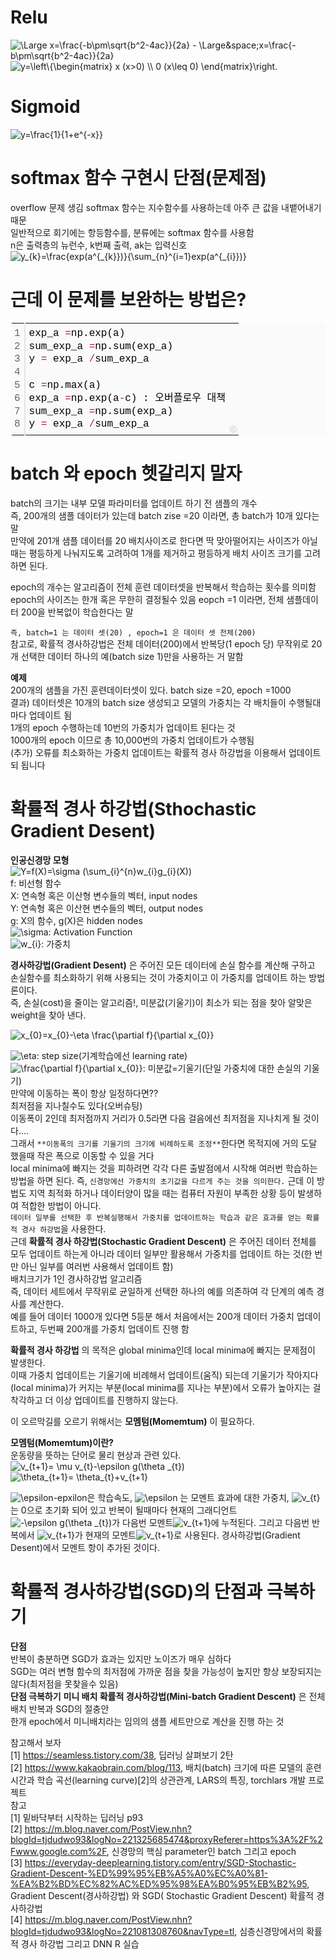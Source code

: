 # Relu
<img src="https://latex.codecogs.com/svg.latex?\Large&space;x=\frac{-b\pm\sqrt{b^2-4ac}}{2a}" title="\Large x=\frac{-b\pm\sqrt{b^2-4ac}}{2a}" />  
- \Large&space;x=\frac{-b\pm\sqrt{b^2-4ac}}{2a}
<img src="https://latex.codecogs.com/svg.latex?y=\left\{\begin{matrix}&space;x&space;(x>0)&space;\\&space;0&space;(x\leq&space;0)&space;\end{matrix}\right." title="y=\left\{\begin{matrix} x (x>0) \\ 0 (x\leq 0) \end{matrix}\right." />  
  
# Sigmoid  
<img src="https://latex.codecogs.com/gif.latex?y=\frac{1}{1&plus;e^{-x}}" title="y=\frac{1}{1+e^{-x}}" />  
  
# softmax 함수 구현시 단점(문제점)  
  overflow 문제 생김 softmax 함수는 지수함수를 사용하는데 아주 큰 값을 내뱉어내기 때문  
  일반적으로 회기에는 항등함수를, 분류에는 softmax 함수를 사용함  
  n은 출력층의 뉴런수, k번째 출력, ak는 입력신호  
<img src="https://latex.codecogs.com/gif.latex?y_{k}=\frac{exp(a^{_{k}})}{\sum_{n}^{i=1}exp(a^{_{i}})}" title="y_{k}=\frac{exp(a^{_{k}})}{\sum_{n}^{i=1}exp(a^{_{i}})}" />  
# 근데 이 문제를 보완하는 방법은?  
  <div class="colorscripter-code" style="color:#010101;font-family:Consolas, 'Liberation Mono', Menlo, Courier, monospace !important; position:relative !important;overflow:auto"><table class="colorscripter-code-table" style="margin:0;padding:0;border:none;background-color:#fafafa;border-radius:4px;" cellspacing="0" cellpadding="0"><tr><td style="padding:6px;border-right:2px solid #e5e5e5"><div style="margin:0;padding:0;word-break:normal;text-align:right;color:#666;font-family:Consolas, 'Liberation Mono', Menlo, Courier, monospace !important;line-height:130%"><div style="line-height:130%">1</div><div style="line-height:130%">2</div><div style="line-height:130%">3</div><div style="line-height:130%">4</div><div style="line-height:130%">5</div><div style="line-height:130%">6</div><div style="line-height:130%">7</div><div style="line-height:130%">8</div></div></td><td style="padding:6px 0;text-align:left"><div style="margin:0;padding:0;color:#010101;font-family:Consolas, 'Liberation Mono', Menlo, Courier, monospace !important;line-height:130%"><div style="padding:0 6px; white-space:pre; line-height:130%">exp_a&nbsp;<span style="color:#0086b3"></span><span style="color:#a71d5d">=</span>np.exp(a)</div><div style="padding:0 6px; white-space:pre; line-height:130%">sum_exp_a&nbsp;<span style="color:#0086b3"></span><span style="color:#a71d5d">=</span>np.sum(exp_a)</div><div style="padding:0 6px; white-space:pre; line-height:130%">y&nbsp;<span style="color:#0086b3"></span><span style="color:#a71d5d">=</span>&nbsp;exp_a&nbsp;<span style="color:#0086b3"></span><span style="color:#a71d5d">/</span>sum_exp_a</div><div style="padding:0 6px; white-space:pre; line-height:130%">&nbsp;</div><div style="padding:0 6px; white-space:pre; line-height:130%">c&nbsp;<span style="color:#0086b3"></span><span style="color:#a71d5d">=</span>np.max(a)</div><div style="padding:0 6px; white-space:pre; line-height:130%">exp_a&nbsp;<span style="color:#0086b3"></span><span style="color:#a71d5d">=</span>np.exp(a<span style="color:#0086b3"></span><span style="color:#a71d5d">-</span>c)&nbsp;:&nbsp;오버플로우&nbsp;대책</div><div style="padding:0 6px; white-space:pre; line-height:130%">sum_exp_a&nbsp;<span style="color:#0086b3"></span><span style="color:#a71d5d">=</span>np.sum(exp_a)</div><div style="padding:0 6px; white-space:pre; line-height:130%">y&nbsp;<span style="color:#0086b3"></span><span style="color:#a71d5d">=</span>&nbsp;exp_a&nbsp;<span style="color:#0086b3"></span><span style="color:#a71d5d">/</span>sum_exp_a</div></div></td><td style="vertical-align:bottom;padding:0 2px 4px 0"><a href="http://colorscripter.com/info#e" target="_blank" style="text-decoration:none;color:white"><span style="font-size:9px;word-break:normal;background-color:#e5e5e5;color:white;border-radius:10px;padding:1px">cs</span></a></td></tr></table></div>

# batch 와 epoch 헷갈리지 말자
batch의 크기는 내부 모델 파라미터를 업데이트 하기 전 샘플의 개수  
즉, 200개의 샘플 데이터가 있는데 batch zise =20 이라면, 총 batch가 10개 있다는 말  
만약에 201개 샘플 데이터를 20 배치사이즈로 한다면 딱 맞아떨어지는 사이즈가 아닐때는 평등하게 나눠지도록 고려하여 1개를 제거하고 평등하게 배치 사이즈 크기를 고려 하면 된다.  

epoch의 개수는 알고리즘이 전체 훈련 데이터셋을 반복해서 학습하는 횟수를 의미함
epoch의 사이즈는 한개 혹은 무한히 결정될수 있음
eopch =1 이라면, 전체 샘플데이터 200을 반복없이 학습한다는 말  

`즉, batch=1 는 데이터 셋(20) , epoch=1 은 데이터 셋 전체(200)`  
참고로, 확률적 경사하강법은 전체 데이터(200)에서 반복당(1 epoch 당) 무작위로 20개 선택한 데이터 하나의 예(batch size 1)만을 사용하는 거 말함  

**예제**  
200개의 샘플을 가진 훈련데이터셋이 있다. batch size =20, epoch =1000  
결과) 데이터셋은 10개의 batch size 생성되고 모델의 가중치는 각 배치들이 수행될대마다 업데이트 됨  
      1개의 epoch 수행하는데 10번의 가중치가 업데이트 된다는 것  
      1000개의 epoch 이므로 총 10,000번의 가중치 업데이트가 수행됨  
      (추가) 오류를 최소화하는 가중치 업데이트는 확률적 경사 하강법을 이용해서 업데이트되 됩니다
      
# 확률적 경사 하강법(Sthochastic Gradient Desent)  
**인공신경망 모형**  
<img src="https://latex.codecogs.com/gif.latex?Y=f(X)=\sigma&space;(\sum_{i}^{n}w_{i}g_{i}(X))" title="Y=f(X)=\sigma (\sum_{i}^{n}w_{i}g_{i}(X))" >  
f: 비선형 함수  
X: 연속형 혹은 이산형 변수들의 벡터, input nodes  
Y: 연속형 혹은 이산현 변수들의 벡터, output nodes  
g: X의 함수, g(X)은 hidden nodes  
<img src="https://latex.codecogs.com/gif.latex?\sigma" title="\sigma" >: Activation Function  
<img src="https://latex.codecogs.com/gif.latex?w_{i}" title="w_{i}" >: 가중치  
  
**경사하강법(Gradient Desent)** 은 주어진 모든 데이터에 손실 함수를 계산해 구하고 손실함수를 최소화하기 위해 사용되는 것이 가중치이고 이 가중치를 업데이트 하는 방법론이다.  
즉, 손실(cost)을 줄이는 알고리즘!, 미분값(기울기)이 최소가 되는 점을 찾아 알맞은 weight을 찾아 낸다.  

<img src="https://latex.codecogs.com/gif.latex?x_{0}=x_{0}-\eta&space;\frac{\partial&space;f}{\partial&space;x_{0}}" title="x_{0}=x_{0}-\eta \frac{\partial f}{\partial x_{0}}" >

<img src="https://latex.codecogs.com/gif.latex?\eta" title="\eta" />: step size(기계학습에선 learning rate)  
<img src="https://latex.codecogs.com/gif.latex?\frac{\partial&space;f}{\partial&space;x_{0}}" title="\frac{\partial f}{\partial x_{0}}" >: 미분값=기울기(단일 가중치에 대한 손실의 기울기)  
만약에 이동하는 폭이 항상 일정하다면??  
최저점을 지나칠수도 있다(오버슈팅)  
이동폭이 2인데 최저점까지 거리가 0.5라면 다음 걸음에선 최저점을 지나치게 될 것이다....  
그래서 `**이동폭의 크기를 기울기의 크기에 비례하도록 조정**`한다면 목적지에 거의 도달 했을때 작은 폭으로 이동할 수 있을 거다  
local minima에 빠지는 것을 피하려면 각각 다른 출발점에서 시작해 여러번 학습하는 방법을 하면 된다. 즉, `신경망에선 가중치의 초기값을 다르게 주는 것을 의미한다.` 근데 이 방법도 지역 최적화 하거나 데이터양이 많을 때는 컴퓨터 자원이 부족한 상황 등이 발생하여 적합한 방법이 아니다.  
`데이터 일부를 선택한 후 반복실행해서 가중치를 업데이트하는 학습과 같은 효과를 얻는 확률적 경사 하강법`을 사용한다.  
근데 **확률적 경사 하강법(Stochastic Gradient Descent)** 은 주어진 데이터 전체를 모두 업데이트 하는게 아니라 데이터 일부만 활용해서 가중치를 업데이트 하는 것(한 번만 아닌 일부를 여러번 사용해서 업데이트 함)  
배치크기가 1인 경사하강법 알고리즘  
즉, 데이터 세트에서 무작위로 균일하게 선택한 하나의 예를 의존하여 각 단계의 예측 경사를 계산한다.  
예를 들어 데이터 1000개 있다면 5등분 해서 처음에서는 200개 데이터 가중치 업데이트하고, 두번째 200개를 가중치 업데이트 진행 함  

**확률적 경사 하강법** 의 목적은 global minima인데 local minima에 빠지는 문제점이 발생한다.  
이때 가중치 업데이트는 기울기에 비례해서 업데이트(움직) 되는데 기울기가 작아지다(local minima)가 커지는 부분(local minima를 지나는 부분)에서 오류가 높아지는 걸 착각하고 더 이상 업데이트를 진행하지 않는다.  

이 오르막길를 오르기 위해서는 **모멤텀(Momemtum)** 이 필요하다.  


**모멤텀(Momemtum)이란?**  
운동량을 뜻하는 단어로 물리 현상과 관련 있다.  
<img src="https://latex.codecogs.com/gif.latex?v_{t&plus;1}=&space;\mu&space;v_{t}-\epsilon&space;g(\theta&space;_{t})" title="v_{t+1}= \mu v_{t}-\epsilon g(\theta _{t})" >  
<img src="https://latex.codecogs.com/gif.latex?\theta_{t&plus;1}=&space;\theta_{t}&plus;v_{t&plus;1}" title="\theta_{t+1}= \theta_{t}+v_{t+1}" >

<img src="https://latex.codecogs.com/gif.latex?\epsilon" title="\epsilon" >-epxilon은 학습속도, <img src="https://latex.codecogs.com/gif.latex?\epsilon" title="\epsilon" > 는 모멘트 효과에 대한 가중치, <img src="https://latex.codecogs.com/gif.latex?v_{t}" title="v_{t}" >는 0으로 초기화 되어 있고 반복이 될때마다 현재의 그래디언트 <img src="https://latex.codecogs.com/gif.latex?-\epsilon&space;g(\theta&space;_{t})" title="-\epsilon g(\theta _{t})" >가 다음번 모멘트<img src="https://latex.codecogs.com/gif.latex?v_{t&plus;1}" title="v_{t+1}" >에 누적된다. 그리고 다음번 반복에서 <img src="https://latex.codecogs.com/gif.latex?v_{t&plus;1}" title="v_{t+1}" >가 현재의 모멘트<img src="https://latex.codecogs.com/gif.latex?v_{t}" title="v_{t+1}" >로 사용된다. 경사하강법(Gradient Desent)에서 모멘트 항이 추가된 것이다.

# 확률적 경사하강법(SGD)의 단점과 극복하기
**단점**  
반복이 충분하면 SGD가 효과는 있지만 노이즈가 매우 심하다  
SGD는 여러 변형 함수의 최저점에 가까운 점을 찾을 가능성이 높지만 항상 보장되지는 않다(최저점을 못찾을수 있음)  
**단점 극복하기**
**미니 배치 확률적 경사하강법(Mini-batch Gradient Descent)** 은 전체 배치 반복과 SGD의 절충안  
한개 epoch에서 미니배치라는 임의의 샘플 세트만으로 계산을 진행 하는 것



  
  

참고해서 보자  
[1] https://seamless.tistory.com/38, 딥러닝 살펴보기 2탄  
[2] https://www.kakaobrain.com/blog/113, 배치(batch) 크기에 따른 모델의 훈련 시간과 학습 곡선(learning curve)[2]의 상관관계, LARS의 특징, torchlars 개발 프로젝트  
참고  
[1] 밑바닥부터 시작하는 딥러닝 p93  
[2] https://m.blog.naver.com/PostView.nhn?blogId=tjdudwo93&logNo=221325685474&proxyReferer=https%3A%2F%2Fwww.google.com%2F, 신경망의 핵심 parameter인 batch 그리고 epoch  
[3] https://everyday-deeplearning.tistory.com/entry/SGD-Stochastic-Gradient-Descent-%ED%99%95%EB%A5%A0%EC%A0%81-%EA%B2%BD%EC%82%AC%ED%95%98%EA%B0%95%EB%B2%95, Gradient Descent(경사하강법) 와 SGD( Stochastic Gradient Descent) 확률적 경사하강법  
[4] https://m.blog.naver.com/PostView.nhn?blogId=tjdudwo93&logNo=221081308760&navType=tl, 심층신경망에서의 확률적 경사 하강법 그리고 DNN R 실습
